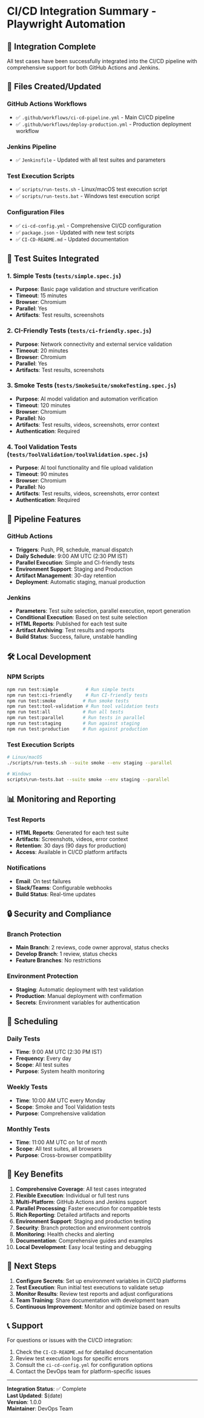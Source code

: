 # CI/CD Integration Summary - Playwright Automation

## 🎯 Integration Complete

All test cases have been successfully integrated into the CI/CD pipeline with comprehensive support for both GitHub Actions and Jenkins.

## 📁 Files Created/Updated

### GitHub Actions Workflows
- ✅ `.github/workflows/ci-cd-pipeline.yml` - Main CI/CD pipeline
- ✅ `.github/workflows/deploy-production.yml` - Production deployment workflow

### Jenkins Pipeline
- ✅ `Jenkinsfile` - Updated with all test suites and parameters

### Test Execution Scripts
- ✅ `scripts/run-tests.sh` - Linux/macOS test execution script
- ✅ `scripts/run-tests.bat` - Windows test execution script

### Configuration Files
- ✅ `ci-cd-config.yml` - Comprehensive CI/CD configuration
- ✅ `package.json` - Updated with new test scripts
- ✅ `CI-CD-README.md` - Updated documentation

## 🧪 Test Suites Integrated

### 1. Simple Tests (`tests/simple.spec.js`)
- **Purpose**: Basic page validation and structure verification
- **Timeout**: 15 minutes
- **Browser**: Chromium
- **Parallel**: Yes
- **Artifacts**: Test results, screenshots

### 2. CI-Friendly Tests (`tests/ci-friendly.spec.js`)
- **Purpose**: Network connectivity and external service validation
- **Timeout**: 20 minutes
- **Browser**: Chromium
- **Parallel**: Yes
- **Artifacts**: Test results, screenshots

### 3. Smoke Tests (`tests/SmokeSuite/smokeTesting.spec.js`)
- **Purpose**: AI model validation and automation verification
- **Timeout**: 120 minutes
- **Browser**: Chromium
- **Parallel**: No
- **Artifacts**: Test results, videos, screenshots, error context
- **Authentication**: Required

### 4. Tool Validation Tests (`tests/ToolValidation/toolValidation.spec.js`)
- **Purpose**: AI tool functionality and file upload validation
- **Timeout**: 90 minutes
- **Browser**: Chromium
- **Parallel**: No
- **Artifacts**: Test results, videos, screenshots, error context
- **Authentication**: Required

## 🚀 Pipeline Features

### GitHub Actions
- **Triggers**: Push, PR, schedule, manual dispatch
- **Daily Schedule**: 9:00 AM UTC (2:30 PM IST)
- **Parallel Execution**: Simple and CI-friendly tests
- **Environment Support**: Staging and Production
- **Artifact Management**: 30-day retention
- **Deployment**: Automatic staging, manual production

### Jenkins
- **Parameters**: Test suite selection, parallel execution, report generation
- **Conditional Execution**: Based on test suite selection
- **HTML Reports**: Published for each test suite
- **Artifact Archiving**: Test results and reports
- **Build Status**: Success, failure, unstable handling

## 🛠️ Local Development

### NPM Scripts
```bash
npm run test:simple          # Run simple tests
npm run test:ci-friendly     # Run CI-friendly tests
npm run test:smoke          # Run smoke tests
npm run test:tool-validation # Run tool validation tests
npm run test:all            # Run all tests
npm run test:parallel       # Run tests in parallel
npm run test:staging        # Run against staging
npm run test:production     # Run against production
```

### Test Execution Scripts
```bash
# Linux/macOS
./scripts/run-tests.sh --suite smoke --env staging --parallel

# Windows
scripts\run-tests.bat --suite smoke --env staging --parallel
```

## 📊 Monitoring and Reporting

### Test Reports
- **HTML Reports**: Generated for each test suite
- **Artifacts**: Screenshots, videos, error context
- **Retention**: 30 days (90 days for production)
- **Access**: Available in CI/CD platform artifacts

### Notifications
- **Email**: On test failures
- **Slack/Teams**: Configurable webhooks
- **Build Status**: Real-time updates

## 🔒 Security and Compliance

### Branch Protection
- **Main Branch**: 2 reviews, code owner approval, status checks
- **Develop Branch**: 1 review, status checks
- **Feature Branches**: No restrictions

### Environment Protection
- **Staging**: Automatic deployment with test validation
- **Production**: Manual deployment with confirmation
- **Secrets**: Environment variables for authentication

## 📅 Scheduling

### Daily Tests
- **Time**: 9:00 AM UTC (2:30 PM IST)
- **Frequency**: Every day
- **Scope**: All test suites
- **Purpose**: System health monitoring

### Weekly Tests
- **Time**: 10:00 AM UTC every Monday
- **Scope**: Smoke and Tool Validation tests
- **Purpose**: Comprehensive validation

### Monthly Tests
- **Time**: 11:00 AM UTC on 1st of month
- **Scope**: All test suites, all browsers
- **Purpose**: Cross-browser compatibility

## 🎯 Key Benefits

1. **Comprehensive Coverage**: All test cases integrated
2. **Flexible Execution**: Individual or full test runs
3. **Multi-Platform**: GitHub Actions and Jenkins support
4. **Parallel Processing**: Faster execution for compatible tests
5. **Rich Reporting**: Detailed artifacts and reports
6. **Environment Support**: Staging and production testing
7. **Security**: Branch protection and environment controls
8. **Monitoring**: Health checks and alerting
9. **Documentation**: Comprehensive guides and examples
10. **Local Development**: Easy local testing and debugging

## 🚀 Next Steps

1. **Configure Secrets**: Set up environment variables in CI/CD platforms
2. **Test Execution**: Run initial test executions to validate setup
3. **Monitor Results**: Review test reports and adjust configurations
4. **Team Training**: Share documentation with development team
5. **Continuous Improvement**: Monitor and optimize based on results

## 📞 Support

For questions or issues with the CI/CD integration:
1. Check the `CI-CD-README.md` for detailed documentation
2. Review test execution logs for specific errors
3. Consult the `ci-cd-config.yml` for configuration options
4. Contact the DevOps team for platform-specific issues

---

**Integration Status**: ✅ Complete  
**Last Updated**: $(date)  
**Version**: 1.0.0  
**Maintainer**: DevOps Team

